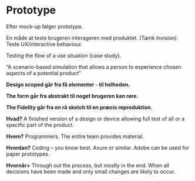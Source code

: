 # Prototype

Efter mock-up følger prototype.

En måde at teste brugeren interageren med produktet. *(Tænk Invision)*. Teste UX/interactive behaviour.

Testing the flow of a use situation (case study).

  “A scenario-based simulation that allows a person to experience chosen aspects of a potential product”

**Design scoped går fra få elementer - til helheden.**

**The form går fra abstrakt til noget brugeren kan røre.**

**The Fidelity går fra en rå sketch til en præcis reproduktion.**



**Hvad?**
A finished version of a design or device allowing full test of all or a specific part of the product.

**Hvem?**
Programmers. The entire team provides material.

**Hvordan?**
Coding – you know best. Axure or similar. Adobe can be used for paper prototypes.

**Hvornår=**
Through out the process, but mostly in the end. When all decisions have been made and only small changes are likely to occur.
